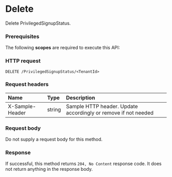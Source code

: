 # Delete

Delete PrivilegedSignupStatus.
### Prerequisites
The following **scopes** are required to execute this API: 
### HTTP request
<!-- { "blockType": "ignored" } -->
```http
DELETE /PrivilegedSignupStatus/<TenantId>

```
### Request headers
| Name       | Type | Description|
|:---------------|:--------|:----------|
| X-Sample-Header  | string  | Sample HTTP header. Update accordingly or remove if not needed|

### Request body
Do not supply a request body for this method.


### Response
If successful, this method returns `204, No Content` response code. It does not return anything in the response body.


<!-- uuid: 21fa54e0-b731-4bdb-970e-d5372307618b
2015-10-19 10:21:31 UTC -->
<!-- {
  "type": "#page.annotation",
  "description": "Delete",
  "keywords": "",
  "section": "documentation",
  "tocPath": ""
}-->